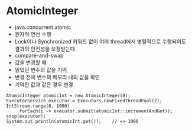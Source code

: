 # AtomicInteger

- java.concurrent.atomic
- 원자적 연산 수행
- Lock이나 Synchronized 키워드 없이 여러 thread에서 병렬적으로 수행되어도 결과의 안전성을 보장받는다.
- compare-and-swap
- 값을 변경할 때
 - 읽었던 변수의 값을 기억
 - 변경 전에 변수의 메모리 내의 값을 확인
 - 기억한 값과 같은 경우 변경
````
AtomicInteger atomicInt = new AtomicInteger(0);
ExecutorService executor = Executors.newFixedThreadPool(2);
IntStream.range(0, 1000)
    .forEach(i -> executor.submit(atomicInt::incrementAndGet));
stop(executor);
System.out.println(atomicInt.get());    // => 1000
````